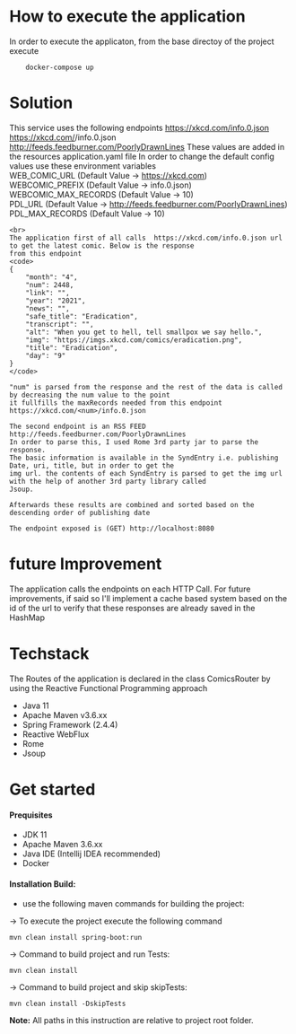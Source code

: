 How to execute the application
=========
In order to execute the applicaton, from the base directoy of the project
execute 

        docker-compose up

Solution
=========
   This service uses the following endpoints
                https://xkcd.com/info.0.json
                https://xkcd.com/<num>/info.0.json
                http://feeds.feedburner.com/PoorlyDrawnLines
   These values are added in the resources application.yaml file
   In order to change the default config values use these environment variables
            <br>WEB_COMIC_URL (Default Value -> https://xkcd.com)
            <br>WEBCOMIC_PREFIX (Default Value -> info.0.json)
            <br>WEBCOMIC_MAX_RECORDS (Default Value -> 10)
            <br>PDL_URL (Default Value -> http://feeds.feedburner.com/PoorlyDrawnLines)
            <br>PDL_MAX_RECORDS (Default Value -> 10)
            
    <br>
    The application first of all calls  https://xkcd.com/info.0.json url to get the latest comic. Below is the response 
    from this endpoint
    <code>
    {
        "month": "4",
        "num": 2448,
        "link": "",
        "year": "2021",
        "news": "",
        "safe_title": "Eradication",
        "transcript": "",
        "alt": "When you get to hell, tell smallpox we say hello.",
        "img": "https://imgs.xkcd.com/comics/eradication.png",
        "title": "Eradication",
        "day": "9"
    }
    </code>
    
    "num" is parsed from the response and the rest of the data is called by decreasing the num value to the point
    it fullfills the maxRecords needed from this endpoint https://xkcd.com/<num>/info.0.json
    
    The second endpoint is an RSS FEED http://feeds.feedburner.com/PoorlyDrawnLines
    In order to parse this, I used Rome 3rd party jar to parse the response. 
    The basic information is available in the SyndEntry i.e. publishing Date, uri, title, but in order to get the 
    img url. the contents of each SyndEntry is parsed to get the img url with the help of another 3rd party library called
    Jsoup.
    
    Afterwards these results are combined and sorted based on the descending order of publishing date
    
    The endpoint exposed is (GET) http://localhost:8080
    
future Improvement 
=========    
The application calls the endpoints on each HTTP Call.
For future improvements, if said so I'll implement a cache based system based on the id of the url to verify
 that these responses are already saved in the HashMap


Techstack
=========

 The Routes of the application is declared in the class ComicsRouter by using the Reactive Functional Programming approach
* Java 11
* Apache Maven v3.6.xx
* Spring Framework (2.4.4)
* Reactive WebFlux
* Rome
* Jsoup

Get started
===========

#### Prequisites
* JDK 11
* Apache Maven 3.6.xx
* Java IDE (Intellij IDEA recommended)
* Docker

#### Installation Build:
* use the following maven commands for building the project:

-> To execute the project execute the following command

    mvn clean install spring-boot:run

-> Command to build project and run Tests:
```
mvn clean install
```
-> Command to build project and skip skipTests:
```
mvn clean install -DskipTests
```
**Note:** All paths in this instruction are relative to project root folder.